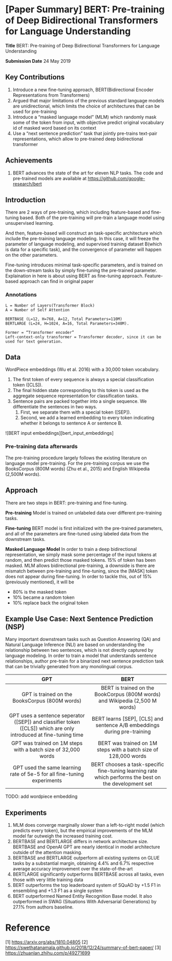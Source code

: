 # [Paper Summary] BERT: Pre-training of Deep Bidirectional Transformers for Language Understanding
**Title**
BERT: Pre-training of Deep Bidirectional Transformers for Language Understanding

**Submission Date**
24 May 2019

## Key Contributions
1. Introduce a new fine-tuning approach, BERT(Bidirectional Encoder Representations from Transformers)
2. Argued that major limitations of the previous standard language models are unidirectional, which limits the choice of architectures that can be used for pre-training
3. Introduce a “masked language model” (MLM) which randomly mask some of the token from input, with objective predict original vocabulary id of masked word based on its context
4. Use a “next sentence prediction” task that jointly pre-trains text-pair representations, which allow to pre-trained deep bidirectional transformer

## Achievements
1. BERT advances the state of the art for eleven NLP tasks. The code and pre-trained models are available at https://github.com/google-research/bert

## Introduction
There are 2 ways of pre-training, which including feature-based and fine-tuning based. Both of the pre-training will pre-train a language model using unsupervised learning. 

And then, feature-based will construct an task-specific architecture which include the pre-training language modeling. In this case, it will freeze the parameter of language modeling, and supervised training dataset B(which is data for a specific task), and the convergence of parameter will happen on the other parameters.

Fine-tuning introduces minimal task-specific parameters, and is trained on the down-stream tasks by simply fine-tuning the pre-trained parameter. Explaination in here is about using BERT as fine-tuning approach. Feature-based approach can find in original paper

### Annotations
```
L = Number of Layers(Transformer Block)
A = Number of Self Attention

BERTBASE (L=12, H=768, A=12, Total Parameters=110M) 
BERTLARGE (L=24, H=1024, A=16, Total Parameters=340M).

Former = “Transformer encoder”
Left-context-only transformer = Transformer decoder, since it can be used for text generation.
```

## Data
WordPiece embeddings (Wu et al. 2016) with a 30,000 token vocabulary. 
1. The first token of every sequence is always a special classification token ([CLS]). 
2. The final hidden state corresponding to this token is used as the aggregate sequence representation for classification tasks.
3. Sentence pairs are packed together into a single sequence. We differentiate the sentences in two ways. 
   1. First, we separate them with a special token ([SEP]). 
   2. Second, we add a learned embedding to every token indicating whether it belongs to sentence A or sentence B.

![BERT input embeddings][bert_input_embeddings]

### Pre-training data afterwards
The pre-training procedure largely follows the existing literature on language model pre-training. For the pre-training corpus we use the BooksCorpus (800M words) (Zhu et al., 2015) and English Wikipedia (2,500M words).

## Approach
There are two steps in BERT: pre-training and fine-tuning. 

**Pre-training**
Model is trained on unlabeled data over different pre-training tasks. 

**Fine-tuning**
BERT model is first initialized with the pre-trained parameters, and all of the parameters are fine-tuned using labeled data from the downstream tasks. 

**Masked Language Model**
In order to train a deep bidirectional representation, we simply mask some percentage of the input tokens at random, and then predict those masked tokens. 15% of token has been masked. MLM allows bidirectional pre-training, a downside is there are mismatch between pre-training and fine-tuning, since the [MASK] token does not appear during fine-tuning. In order to tackle this, out of 15%(previously mentioned), it will be 
- 80% is the masked token 
- 10% became a random token
- 10% replace back the original token


## Example Use Case: Next Sentence Prediction (NSP)
Many important downstream tasks such as Question Answering (QA) and Natural Language Inference (NLI) are based on understanding the relationship between two sentences, which is not directly captured by language modeling. In order to train a model that understands sentence relationships, author pre-train for a binarized next sentence prediction task that can be trivially generated from any monolingual corpus.

|                                                        GPT                                                       |                                                  BERT                                                 |
|:----------------------------------------------------------------------------------------------------------------:|:-----------------------------------------------------------------------------------------------------:|
| GPT is trained on the BooksCorpus (800M words)                                                                   | BERT is trained on the BookCorpus (800M words) and Wikipedia (2,500 M words)                          |
| GPT uses a sentence seperator ([SEP]) and classifier token ([CLS]) which are only introduced at fine-tuning time | BERT learns [SEP], [CLS] and sentence A/B embeddings during pre-training                              |
| GPT was trained on 1M steps with a batch size of 32,000 words                                                    | BERT was trained on 1M steps with a batch size of 128,000 words                                       |
| GPT used the same learning rate of 5e-5 for all fine-tuning experiments                                          | BERT chooses a task-specific fine-tuning learning rate which performs the best on the development set |

TODO: add wordpiece embedding


## Experiments
1. MLM does converge marginally slower than a left-to-right model (which predicts every token), but the empirical improvements of the MLM model far outweigh the increased training cost.
2. BERTBASE and BERTLARGE differs in network architecture size. BERTBASE and OpenAI GPT are nearly identical in model architecture outside of the attention masking.
3. BERTBASE and BERTLARGE outperform all existing systems on GLUE tasks by a substantial margin, obtaining 4.4% and 6.7% respective average accuracy improvement over the state-of-the-art
4. BERTLARGE significantly outperforms BERTBASE across all tasks, even those with very little training data
5. BERT outperforms the top leaderboard system of SQuAD by +1.5 F1 in ensembling and +1.3 F1 as a single system
6. BERT outperformed Named Entity Recognition Base model. It also outperformed in SWAG (Situations With Adversarial Generations) by 27.1% from authors baseline.

# Reference
[1] https://arxiv.org/abs/1810.04805
[2] https://swethatanamala.github.io/2018/12/24/summary-of-bert-paper/
[3] https://zhuanlan.zhihu.com/p/49271699

[example_1_table]: http://www.hitoo.co/assets/images/post/summary_bert_pretraining_of_deep_bidirectional_transformers_for_language_understanding/bert-input-embedding.png "BERT Input Embddings"
